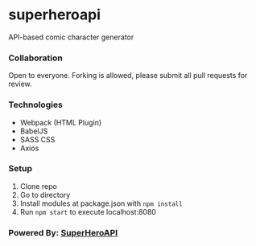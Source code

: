 # superheroapi
API-based comic character generator

### Collaboration
Open to everyone. Forking is allowed, please submit all pull requests for review.

### Technologies
* Webpack (HTML Plugin)
* BabelJS
* SASS CSS
* Axios

### Setup
1. Clone repo
2. Go to directory
3. Install modules at package.json with ```npm install```
4. Run ```npm start``` to execute localhost:8080
### Powered By: [SuperHeroAPI](https://superheroapi.com/)

